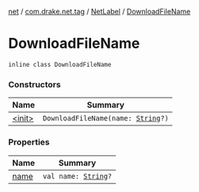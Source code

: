 [net](../../../index.md) / [com.drake.net.tag](../../index.md) / [NetLabel](../index.md) / [DownloadFileName](./index.md)

# DownloadFileName

`inline class DownloadFileName`

### Constructors

| Name | Summary |
|---|---|
| [&lt;init&gt;](-init-.md) | `DownloadFileName(name: `[`String`](https://kotlinlang.org/api/latest/jvm/stdlib/kotlin/-string/index.html)`?)` |

### Properties

| Name | Summary |
|---|---|
| [name](name.md) | `val name: `[`String`](https://kotlinlang.org/api/latest/jvm/stdlib/kotlin/-string/index.html)`?` |
